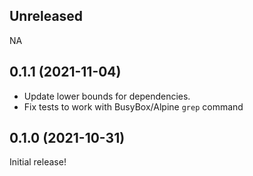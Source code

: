 ## Unreleased

NA

## 0.1.1 (2021-11-04)

* Update lower bounds for dependencies.
* Fix tests to work with BusyBox/Alpine `grep` command

## 0.1.0 (2021-10-31)

Initial release!
